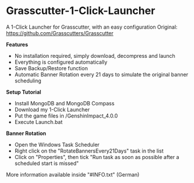 # Grasscutter-1-Click-Launcher
A 1-Click Launcher for Grasscutter, with an easy configuration
Original: https://github.com/Grasscutters/Grasscutter

**Features**

- No installation required, simply download, decompress and launch
- Everything is configured automatically
- Save Backup/Restore function
- Automatic Banner Rotation every 21 days to simulate the original banner scheduling
  
**Setup Tutorial**

- Install MongoDB and MongoDB Compass
- Download my 1-Click Launcher
- Put the game files in /GenshinImpact_4.0.0
- Execute Launch.bat

**Banner Rotation**

- Open the Windows Task Scheduler
- Right click on the "RotateBannersEvery21Days" task in the list
- Click on "Properties", then tick "Run task as soon as possible after a scheduled start is missed"

More information available inside "#INFO.txt" (German)
